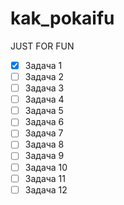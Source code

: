 # kak_pokaifu
JUST FOR FUN

- [x] Задача 1
- [ ] Задача 2
- [ ] Задача 3
- [ ] Задача 4
- [ ] Задача 5
- [ ] Задача 6
- [ ] Задача 7
- [ ] Задача 8
- [ ] Задача 9
- [ ] Задача 10
- [ ] Задача 11
- [ ] Задача 12